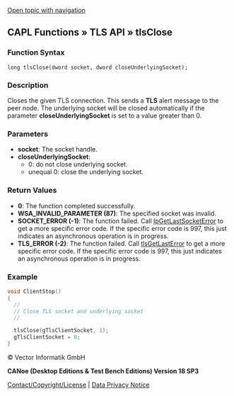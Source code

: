 [Open topic with navigation](../../../../../CANoeDEFamily.htm#Topics/CAPLFunctions/TLSAPI/Functions/CAPLfunctiontlsClose.md)

## CAPL Functions » TLS API » tlsClose

### Function Syntax

```plaintext
long tlsClose(dword socket, dword closeUnderlyingSocket);
```

### Description

Closes the given TLS connection. This sends a **TLS** alert message to the peer node. The underlying socket will be closed automatically if the parameter **closeUnderlyingSocket** is set to a value greater than 0.

### Parameters

- **socket**: The socket handle.
- **closeUnderlyingSocket**:
  - 0: do not close underlying socket.
  - unequal 0: close the underlying socket.

### Return Values

- **0**: The function completed successfully.
- **WSA_INVALID_PARAMETER (87)**: The specified socket was invalid.
- **SOCKET_ERROR (-1)**: The function failed. Call [IpGetLastSocketError](../../TCPIPAPI/Functions/CAPLfunctionIPGetLastSocketError.md) to get a more specific error code. If the specific error code is 997, this just indicates an asynchronous operation is in progress.
- **TLS_ERROR (-2)**: The function failed. Call [tlsGetLastError](CAPLfunctiontlsGetLastError.md) to get a more specific error code. If the specific error code is 997, this just indicates an asynchronous operation is in progress.

### Example

```c
void ClientStop()
{
  //
  // Close TLS socket and underlying socket
  //

  tlsClose(gTlsClientSocket, 1);
  gTlsClientSocket = 0;
}
```

© Vector Informatik GmbH

**CANoe (Desktop Editions & Test Bench Editions) Version 18 SP3**

[Contact/Copyright/License](../../../Shared/ContactCopyrightLicense.md) | [Data Privacy Notice](https://www.vector.com/int/en/company/get-info/privacy-policy/)